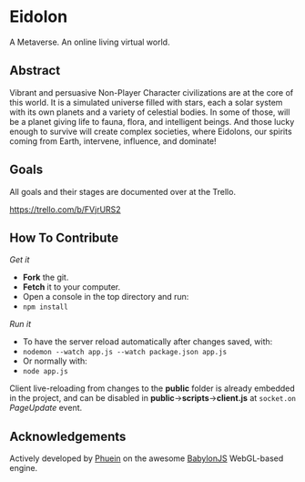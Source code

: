 # Eidolon

A Metaverse. An online living virtual world.

## Abstract

Vibrant and persuasive Non-Player Character civilizations are at the core of this world. It is a simulated universe filled with stars, each a solar system with its own planets and a variety of celestial bodies. In some of those, will be a planet giving life to fauna, flora, and intelligent beings. And those lucky enough to survive will create complex societies, where Eidolons, our spirits coming from Earth, intervene, influence, and dominate!

## Goals

All goals and their stages are documented over at the Trello.

https://trello.com/b/FVjrURS2

## How To Contribute

_Get it_
- __Fork__ the git.
- __Fetch__ it to your computer.
- Open a console in the top directory and run:
- `npm install`

_Run it_
- To have the server reload automatically after changes saved, with:
- `nodemon --watch app.js --watch package.json app.js`
- Or normally with:
- `node app.js`

Client live-reloading from changes to the __public__ folder is already embedded in the project, and can be disabled in __public__->__scripts__->__client.js__ at `socket.on` _PageUpdate_ event.

## Acknowledgements

Actively developed by [Phuein](https://github.com/phuein/) on the awesome [BabylonJS](https://github.com/BabylonJS/Babylon.js) WebGL-based engine.
